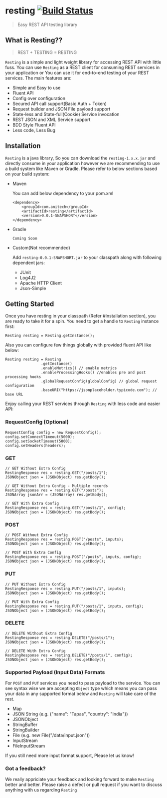 # resting [![Build Status](https://travis-ci.org/anitechcs/resting.svg?branch=master)](https://travis-ci.org/anitechcs/resting)

> Easy REST API testing library

## What is Resting??
> REST + TESTING = RESTING

`Resting` is a simple and light weight library for accessing REST API with little fuss. You can use `Resting` as a REST client for consuming REST services in your application or You can use it for end-to-end testing of your REST services. The main features are:

   * Simple and Easy to use
   * Fluent API 
   * Config over configuration
   * Secured API call support(Basic Auth + Token)
   * Request builder and JSON File payload support
   * State-less and State-full(Cookie) Service invocation 
   * REST JSON and XML Service support
   * BDD Style Fluent API
   * Less code, Less Bug


## Installation

`Resting` is a java library, So you can download the `resting-1.x.x.jar` and directly consume in your application however we are recommending to use a build system like Maven or Gradle. Please refer to below sections based on your build system: 

* Maven

	You can add below dependency to your pom.xml
	
	```
	<dependency>
	    <groupId>com.anitech</groupId>
	    <artifactId>resting</artifactId>
	    <version>0.0.1-SNAPSHORT</version>
	</dependency>
	```
	

* Gradle
	
	```
	Coming Soon
	```
	

* Custom(Not recommended) 

	Add `resting-0.0.1-SNAPSHORT.jar` to your classpath along with following dependent jars:

	- JUnit
	- Log4J2
	- Apache HTTP Client
	- Json-Simple
	

## Getting Started

Once you have resting in your classpath (Refer #Installation section), you are ready to take it for a spin. You need to get a handle to `Resting` instance first:

	
	Resting resting = Resting.getInstance();
	
Also you can configure few things globally with provided fluent API like below:
	
	
	Resting	resting = Resting
					.getInstance()
					.enableMetrics() // enable metrics
					.enableProcessingHooks() //enables pre and post processing hooks
					.globalRequestConfig(globalConfig) // global request configuration
					.baseURI("https://jsonplaceholder.typicode.com"); // base URL
	

Enjoy calling your REST services through `Resting` with less code and easier API:

### RequestConfig (Optional)
```
RequestConfig config = new RequestConfig();
config.setConnectTimeout(5000);
config.setSocketTimeout(5000);
config.setHeaders(headers);
```
### GET
```
// GET Without Extra Config
RestingResponse res = resting.GET("/posts/1");
JSONObject json = (JSONObject) res.getBody();

// GET Without Extra Config - Multiple records
RestingResponse res = resting.GET("/posts");
JSONArray jsonArr = (JSONArray) res.getBody();
	
// GET With Extra Config
RestingResponse res = resting.GET("/posts/1", config);
JSONObject json = (JSONObject) res.getBody();
```
### POST
```	
// POST Without Extra Config
RestingResponse res = resting.POST("/posts", inputs);
JSONObject json = (JSONObject) res.getBody();
	
// POST With Extra Config	
RestingResponse res = resting.POST("/posts", inputs, config);
JSONObject json = (JSONObject) res.getBody();
```
### PUT
```
// PUT Without Extra Config
RestingResponse res = resting.PUT("/posts/1", inputs);
JSONObject json = (JSONObject) res.getBody();
	
// PUT With Extra Config	
RestingResponse res = resting.PUT("/posts/1", inputs, config);
JSONObject json = (JSONObject) res.getBody();
```
### DELETE
```
// DELETE Without Extra Config
RestingResponse res = resting.DELETE("/posts/1");
JSONObject json = (JSONObject) res.getBody();
	
// DELETE With Extra Config
RestingResponse res = resting.DELETE("/posts/1", config);
JSONObject json = (JSONObject) res.getBody();
```

### Supported Payload (Input Data) Formats
For `POST` and `PUT` services you need to pass payload to the service. You can see syntax wise we are accepting `Object` type which means you can pass your data in any supported format below and `Resting` will take care of the rest.

- Map<?, ?>
- JSON String (e.g. {"name": "Tapas", "country": "India"})
- JSONObject
- StringBuffer
- StringBuilder
- File (e.g. new File("/data/input.json"))
- InputStream
- FileInputStream	

If you still need more input format support, Please let us know!

### Got a feedback?
We really appriciate your feedback and looking forward to make `Resting` better and better. Please raise a defect or pull request if you want to discuss anything with us regarding `Resting`

	
	
